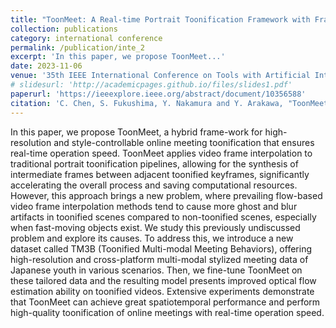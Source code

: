 ```yaml
---
title: "ToonMeet: A Real-time Portrait Toonification Framework with Frame Interpolation Fine-tuned for Online Meeting"
collection: publications
category: international conference
permalink: /publication/inte_2
excerpt: 'In this paper, we propose ToonMeet...'
date: 2023-11-06
venue: '35th IEEE International Conference on Tools with Artificial Intelligence (ICTAI)'
# slidesurl: 'http://academicpages.github.io/files/slides1.pdf'
paperurl: 'https://ieeexplore.ieee.org/abstract/document/10356588'
citation: 'C. Chen, S. Fukushima, Y. Nakamura and Y. Arakawa, "ToonMeet: A Real-time Portrait Toonification Framework with Frame Interpolation Fine-tuned for Online Meeting," 2023 IEEE 35th International Conference on Tools with Artificial Intelligence (ICTAI), Atlanta, GA, USA, 2023, pp. 30-37.'
---
```


In this paper, we propose ToonMeet, a hybrid frame-work for high-resolution and style-controllable online meeting toonification that ensures real-time operation speed. ToonMeet applies video frame interpolation to traditional portrait toonification pipelines, allowing for the synthesis of intermediate frames between adjacent toonified keyframes, significantly accelerating the overall process and saving computational resources. However, this approach brings a new problem, where prevailing flow-based video frame interpolation methods tend to cause more ghost and blur artifacts in toonified scenes compared to non-toonified scenes, especially when fast-moving objects exist. We study this previously undiscussed problem and explore its causes. To address this, we introduce a new dataset called TM3B (Toonified Multi-modal Meeting Behaviors), offering high-resolution and cross-platform multi-modal stylized meeting data of Japanese youth in various scenarios. Then, we fine-tune ToonMeet on these tailored data and the resulting model presents improved optical flow estimation ability on toonified videos. Extensive experiments demonstrate that ToonMeet can achieve great spatiotemporal performance and perform high-quality toonification of online meetings with real-time operation speed.